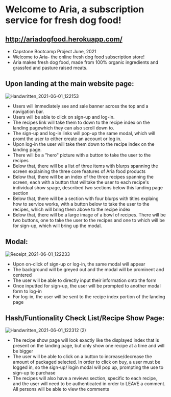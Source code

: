 # Welcome to Aria, a subscription service for fresh dog food! #
## http://ariadogfood.herokuapp.com/ ##

* Capstone Bootcamp Project June, 2021
* Welcome to Aria- the online fresh dog food subscription store!
* Aria makes fresh dog food, made from 100% organic ingredients and grassfed and pasture raised meats. 

## Upon landing at the main website page:
![Handwritten_2021-06-01_122153](https://media.git.generalassemb.ly/user/35272/files/926ad280-c2dc-11eb-8650-0f99f27fc1de)

* Users will immediately see and sale banner across the top and a navigation bar.
* Users will be able to click on sign-up and log-in. 
* The recipes link will take them to down to the recipe index on the landing pagewhich they can also scroll down to. 
* The sign-up and log-in links will pop-up the same modal, which will promt the user to either create an account or log in. 
* Upon log-in the user will take them down to the recipe index on the landing page. 
* There will be a "hero" picture with a button to take the user to the recipes
* Below that, there will be a list of three items with blurps spanning the screen explaining the three core features of Aria food products
* Below that, there will be an index of the three recipes spanning the screen, each with a button that willtake the user to each recipe's individual show spage, described two sections below this landing page section
* Below that, there will be a section with four blurps with titles explaing how to service works, with a button below to take the user to the recipes, which will bring them above to the recipe index
* Below that, there will be a large image of a bowl of recipes. There will be two buttons, one to take the user to the recipes and one to which will be for sign-up, which will bring up the modal. 

## Modal:
![Receipt_2021-06-01_122233](https://media.git.generalassemb.ly/user/35272/files/b29a9180-c2dc-11eb-9b7e-b0678aecfc95)
* Upon on-click of sign-up or log-in, the same modal will appear
* The background will be greyed out and the modal will be prominent and centered
* The user will be able to directly input their information onto the form
* Once inputted for sign-up, the user will be prompted to another modal form to log-in
* For log-in, the user will be sent to the recipe index portion of the landing page

## Hash/Funtionality Check List/Recipe Show Page:
![Handwritten_2021-06-01_122312 (2)](https://media.git.generalassemb.ly/user/35272/files/a0b8ee80-c2dc-11eb-8792-04b9df4b52ec)

* The recipe show page will look exactly like the displayed index that is present on the landing page, but only show one recipe at a time and will be bigger
* The user will be able to click on a button to increase/decrease the amount of packaged selected. In order to click on buy, a user must be logged in, so the sign-up/ login modal will pop up, prompting the use to sign-up to purchase
* The recipes will also have a reviews section, specific to each recipe, and the user will need to be authenticated in order to LEAVE a comment. All persons will be able to view the comments
